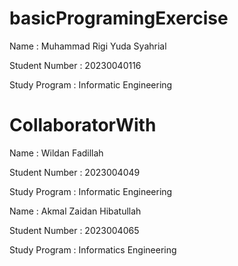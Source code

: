 # basicProgramingExercise

Name : Muhammad Rigi Yuda Syahrial

Student Number : 20230040116

Study Program : Informatic Engineering

# CollaboratorWith

Name : Wildan Fadillah

Student Number : 2023004049

Study Program : Informatic Engineering

Name : Akmal Zaidan Hibatullah

Student Number : 2023004065

Study Program : Informatics Engineering
